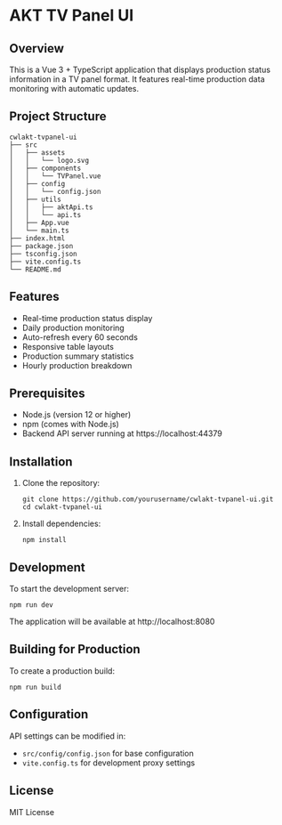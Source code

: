 # AKT TV Panel UI

## Overview
This is a Vue 3 + TypeScript application that displays production status information in a TV panel format. It features real-time production data monitoring with automatic updates.

## Project Structure
```
cwlakt-tvpanel-ui
├── src
│   ├── assets
│   │   └── logo.svg
│   ├── components
│   │   └── TVPanel.vue
│   ├── config
│   │   └── config.json
│   ├── utils
│   │   ├── aktApi.ts
│   │   └── api.ts
│   ├── App.vue
│   └── main.ts
├── index.html
├── package.json
├── tsconfig.json
├── vite.config.ts
└── README.md
```

## Features
- Real-time production status display
- Daily production monitoring
- Auto-refresh every 60 seconds
- Responsive table layouts
- Production summary statistics
- Hourly production breakdown

## Prerequisites
- Node.js (version 12 or higher)
- npm (comes with Node.js)
- Backend API server running at https://localhost:44379

## Installation
1. Clone the repository:
   ```
   git clone https://github.com/yourusername/cwlakt-tvpanel-ui.git
   cd cwlakt-tvpanel-ui
   ```

2. Install dependencies:
   ```
   npm install
   ```

## Development
To start the development server:
```
npm run dev
```
The application will be available at http://localhost:8080

## Building for Production
To create a production build:
```
npm run build
```

## Configuration
API settings can be modified in:
- `src/config/config.json` for base configuration
- `vite.config.ts` for development proxy settings

## License
MIT License